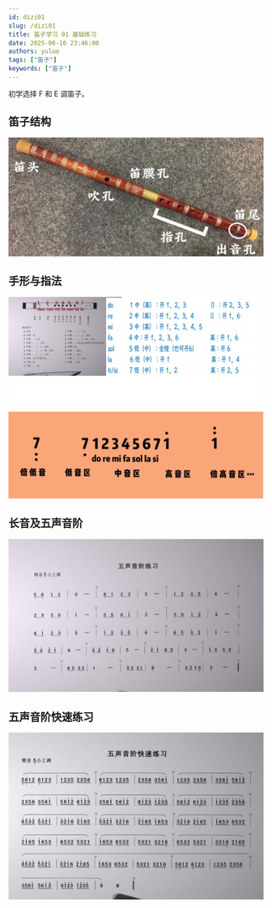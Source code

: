 ```yaml
---
id: dizi01
slug: /dizi01
title: 笛子学习 01 基础练习
date: 2025-06-16 23:46:00
authors: yuluo
tags: ["笛子"]
keywords: ["笛子"]
---
```


<!-- truncate -->

初学选择 F 和 E 调笛子。

## 笛子结构

![笛子结构](/img/dizi/image02.png)

## 手形与指法

![手形与指法](/img/dizi/音阶.png)

![音](/img/dizi/image03.png)

## 长音及五声音阶

![长音及五声音阶](/img/dizi/image.png)

## 五声音阶快速练习

![长音及五声音阶](/img/dizi/image01.png)
